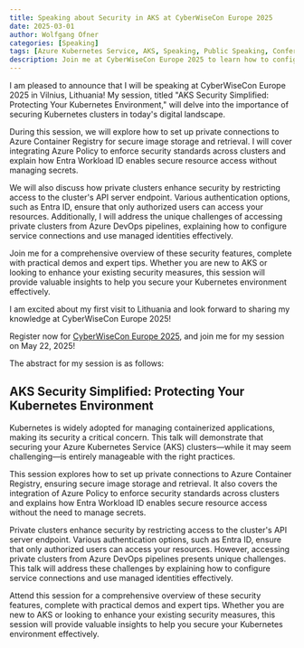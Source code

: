 ```yaml
---
title: Speaking about Security in AKS at CyberWiseCon Europe 2025
date: 2025-03-01
author: Wolfgang Ofner
categories: [Speaking]
tags: [Azure Kubernetes Service, AKS, Speaking, Public Speaking, Conference, Kubernetes, Azure, Security, Entra Workload Identity, Entra]
description: Join me at CyberWiseCon Europe 2025 to learn how to configure your AKS cluster to keep your workload secure.
---
```


I am pleased to announce that I will be speaking at CyberWiseCon Europe 2025 in Vilnius, Lithuania! My session, titled "AKS Security Simplified: Protecting Your Kubernetes Environment," will delve into the importance of securing Kubernetes clusters in today's digital landscape.

During this session, we will explore how to set up private connections to Azure Container Registry for secure image storage and retrieval. I will cover integrating Azure Policy to enforce security standards across clusters and explain how Entra Workload ID enables secure resource access without managing secrets.

We will also discuss how private clusters enhance security by restricting access to the cluster's API server endpoint. Various authentication options, such as Entra ID, ensure that only authorized users can access your resources. Additionally, I will address the unique challenges of accessing private clusters from Azure DevOps pipelines, explaining how to configure service connections and use managed identities effectively.

Join me for a comprehensive overview of these security features, complete with practical demos and expert tips. Whether you are new to AKS or looking to enhance your existing security measures, this session will provide valuable insights to help you secure your Kubernetes environment effectively.

I am excited about my first visit to Lithuania and look forward to sharing my knowledge at CyberWiseCon Europe 2025!

Register now for <a href="https://cyberwisecon.eu/" target="_blank" rel="noopener noreferrer">CyberWiseCon Europe 2025</a>, and join me for my session on May 22, 2025!

<!-- ## Slides of the Talk

You can find the slides of the talk on <a href="https://github.com/WolfgangOfner/Presentation/blob/main/2025%20-%20Warsaw%20IT%20Days/From%20VMs%20to%20Managed%20Pools%20-%20Navigating%20Azure%20DevOps%20Agent%20Hosting.pdf" target="_blank" rel="noopener noreferrer">GitHub</a>. -->

<!-- ## Watch on Youtube

You can find the recording of the talk on Youtube.

<iframe width="560" height="315" src="https://www.youtube.com/embed/OEBvWVlAuw0" title="YouTube video player" frameborder="0" allow="accelerometer; autoplay; clipboard-write; encrypted-media; gyroscope; picture-in-picture; web-share" referrerpolicy="strict-origin-when-cross-origin" allowfullscreen></iframe> -->

The abstract for my session is as follows:

## AKS Security Simplified: Protecting Your Kubernetes Environment

Kubernetes is widely adopted for managing containerized applications, making its security a critical concern. This talk will demonstrate that securing your Azure Kubernetes Service (AKS) clusters—while it may seem challenging—is entirely manageable with the right practices.

This session explores how to set up private connections to Azure Container Registry, ensuring secure image storage and retrieval. It also covers the integration of Azure Policy to enforce security standards across clusters and explains how Entra Workload ID enables secure resource access without the need to manage secrets.

Private clusters enhance security by restricting access to the cluster's API server endpoint. Various authentication options, such as Entra ID, ensure that only authorized users can access your resources. However, accessing private clusters from Azure DevOps pipelines presents unique challenges. This talk will address these challenges by explaining how to configure service connections and use managed identities effectively.

Attend this session for a comprehensive overview of these security features, complete with practical demos and expert tips. Whether you are new to AKS or looking to enhance your existing security measures, this session will provide valuable insights to help you secure your Kubernetes environment effectively.